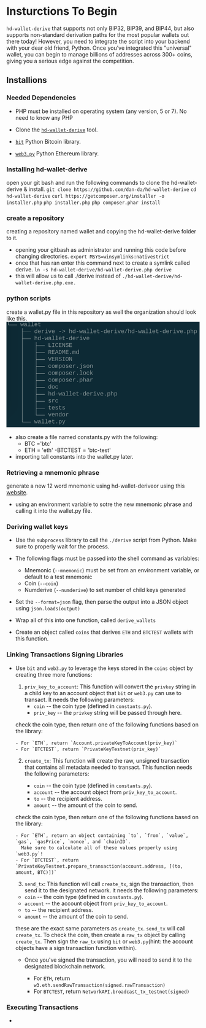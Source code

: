 # Insturctions To Begin
`hd-wallet-derive` that supports not only BIP32, BIP39, and BIP44, but
also supports non-standard derivation paths for the most popular wallets out there today! However, you need to integrate
the script into your backend with your dear old friend, Python.
Once you've integrated this "universal" wallet, you can begin to manage billions of addresses across 300+ coins, giving
you a serious edge against the competition.

## Installions
### Needed Dependencies
- PHP must be installed on operating system (any version, 5 or 7). No need to know any PHP

- Clone the [`hd-wallet-derive`](https://github.com/dan-da/hd-wallet-derive) tool.

- [`bit`](https://ofek.github.io/bit/) Python Bitcoin library.

- [`web3.py`](https://github.com/ethereum/web3.py) Python Ethereum library.

### Installing hd-wallet-derive
open your git bash and run the following commands to clone the hd-wallet-derive & install.
`git clone https://github.com/dan-da/hd-wallet-derive`
`cd hd-wallet-derive`
`curl https://getcomposer.org/installer -o installer.php`
`php installer.php`
`php composer.phar install`

### create a repository
creating a repository named wallet and copying the hd-wallet-derive folder to it.
- opening your gitbash as administrator and running this code before changing directories.
`export MSYS=winsymlinks:nativestrict`
- once that has ran enter this command next to create a symlink called derive.
`ln -s hd-wallet-derive/hd-wallet-derive.php derive`
- this will allow us to call ./derive instead of 
`./hd-wallet-derive/hd-wallet-derive.php.exe.`

### python scripts
create a wallet.py file in this repository as well the organization should look like this.
![directory-tree](Images/tree.png)
- also create a file named constants.py with the following:
    - BTC ='btc'
    - ETH = 'eth'
    -BTCTEST = 'btc-test'
- importing tall constants into the wallet.py later.

### Retrieving a mnemonic phrase 
generate a new 12 word mnemonic using hd-wallet-deriveor using this [website](https://iancoleman.io/bip39/).
- using an environment variable to sotre the new mnemonic phrase and calling it into the wallet.py file.

### Deriving wallet keys
- Use the `subprocess` library to call the `./derive` script from Python. Make sure to properly wait for the process.
- The following flags must be passed into the shell command as variables:
  - Mnemonic (`--mnemonic`) must be set from an environment variable, or default to a test mnemonic
  - Coin (`--coin`)
  - Numderive (`--numderive`) to set number of child keys generated
- Set the `--format=json` flag, then parse the output into a JSON object using `json.loads(output)`

- Wrap all of this into one function, called `derive_wallets`

- Create an object called `coins` that derives `ETH` and `BTCTEST` wallets with this function.

### Linking Transactions Signing Libraries
- Use `bit` and `web3.py` to leverage the keys stored in the `coins` object by creating three more functions:

  1) `priv_key_to_account`: This function will convert the `privkey` string in a child key to an account object that `bit` or `web3.py` can use to transact. It needs the following parameters:
      - `coin` -- the coin type (defined in `constants.py`).
      - `priv_key` -- the `privkey` string will be passed through here.

   check the coin type, then return one of the following functions based on the library:

      - For `ETH`, return `Account.privateKeyToAccount(priv_key)`
      - For `BTCTEST`, return `PrivateKeyTestnet(priv_key)`

  2) `create_tx`: This function will create the raw, unsigned transaction that contains all metadata needed to transact. This function needs the following parameters:

      - `coin` -- the coin type (defined in `constants.py`).
      - `account` -- the account object from `priv_key_to_account`.
      - `to` -- the recipient address.
      - `amount` -- the amount of the coin to send.

    check the coin type, then return one of the following functions based on the library:

      - For `ETH`, return an object containing `to`, `from`, `value`, `gas`, `gasPrice`, `nonce`, and `chainID`.
        Make sure to calculate all of these values properly using `web3.py`!
      - For `BTCTEST`, return `PrivateKeyTestnet.prepare_transaction(account.address, [(to, amount, BTC)])`

  3) `send_tx`: This function will call `create_tx`, sign the transaction, then send it to the designated network. it needs the following parameters:

    - `coin` -- the coin type (defined in `constants.py`).
    - `account` -- the account object from `priv_key_to_account`.
    - `to` -- the recipient address.
    - `amount` -- the amount of the coin to send.

  these are the exact same parameters as `create_tx`. `send_tx` will call `create_tx`. To check the coin, then create a `raw_tx` object by calling `create_tx`. Then sign the `raw_tx` using `bit` or `web3.py`(hint: the account objects have a sign transaction function within).

  - Once you've signed the transaction, you will need to send it to the designated blockchain network.

    - For `ETH`, return `w3.eth.sendRawTransaction(signed.rawTransaction)`
    - For `BTCTEST`, return `NetworkAPI.broadcast_tx_testnet(signed)`

### Executing Transactions
- 

